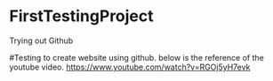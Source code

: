 # FirstTestingProject
Trying out Github

#Testing to create website using github. 
below is the reference of the youtube video.
https://www.youtube.com/watch?v=RGOj5yH7evk
